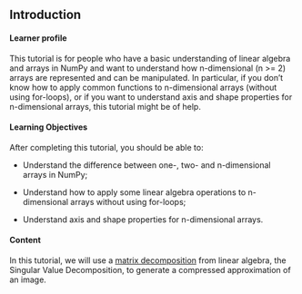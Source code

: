 ## Introduction

#### Learner profile
This tutorial is for people who have a basic understanding of linear algebra and arrays in NumPy and 
want to understand how n-dimensional (n >= 2) arrays are represented and can be manipulated. In particular, 
if you don’t know how to apply common functions to n-dimensional arrays (without using for-loops), 
or if you want to understand axis and shape properties for n-dimensional arrays, this tutorial might be of help.

#### Learning Objectives
After completing this tutorial, you should be able to:

- Understand the difference between one-, two- and n-dimensional arrays in NumPy;

- Understand how to apply some linear algebra operations to n-dimensional arrays without using for-loops;

- Understand axis and shape properties for n-dimensional arrays.

#### Content
In this tutorial, we will use a [matrix decomposition](https://en.wikipedia.org/wiki/Matrix_decomposition) from linear algebra,
the Singular Value Decomposition, to generate a compressed approximation of an image. 

